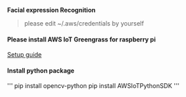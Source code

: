 **Facial expression Recognition**
>please edit  ~/.aws/credentials by yourself

#### Please install AWS IoT Greengrass for raspberry pi
[Setup guide](https://docs.aws.amazon.com/greengrass/latest/developerguide/install-ggc.html)

#### Install python package
'''
pip install opencv-python
pip install AWSIoTPythonSDK
'''
